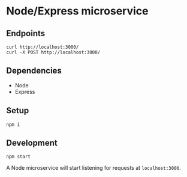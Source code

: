 # Node/Express microservice

## Endpoints

    curl http://localhost:3000/
    curl -X POST http://localhost:3000/

## Dependencies

- Node
- Express

## Setup

    npm i

## Development

    npm start

A Node microservice will start listening for requests at `localhost:3000`.
